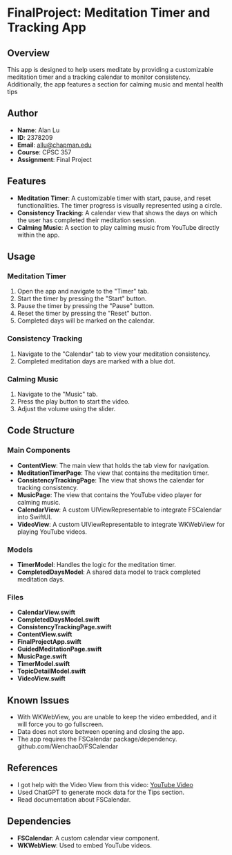 # FinalProject: Meditation Timer and Tracking App

## Overview

This app is designed to help users meditate by providing a customizable meditation timer and a tracking calendar to monitor consistency. Additionally, the app features a section for calming music and mental health tips

## Author

- **Name**: Alan Lu
- **ID**: 2378209
- **Email**: allu@chapman.edu
- **Course**: CPSC 357
- **Assignment**: Final Project

## Features

- **Meditation Timer**: A customizable timer with start, pause, and reset functionalities. The timer progress is visually represented using a circle.
- **Consistency Tracking**: A calendar view that shows the days on which the user has completed their meditation session.
- **Calming Music**: A section to play calming music from YouTube directly within the app.

## Usage

### Meditation Timer

1. Open the app and navigate to the "Timer" tab.
2. Start the timer by pressing the "Start" button.
3. Pause the timer by pressing the "Pause" button.
4. Reset the timer by pressing the "Reset" button.
5. Completed days will be marked on the calendar.

### Consistency Tracking

1. Navigate to the "Calendar" tab to view your meditation consistency.
2. Completed meditation days are marked with a blue dot.

### Calming Music

1. Navigate to the "Music" tab.
2. Press the play button to start the video.
3. Adjust the volume using the slider.

## Code Structure

### Main Components

- **ContentView**: The main view that holds the tab view for navigation.
- **MeditationTimerPage**: The view that contains the meditation timer.
- **ConsistencyTrackingPage**: The view that shows the calendar for tracking consistency.
- **MusicPage**: The view that contains the YouTube video player for calming music.
- **CalendarView**: A custom UIViewRepresentable to integrate FSCalendar into SwiftUI.
- **VideoView**: A custom UIViewRepresentable to integrate WKWebView for playing YouTube videos.

### Models

- **TimerModel**: Handles the logic for the meditation timer.
- **CompletedDaysModel**: A shared data model to track completed meditation days.

### Files

- **CalendarView.swift**
- **CompletedDaysModel.swift**
- **ConsistencyTrackingPage.swift**
- **ContentView.swift**
- **FinalProjectApp.swift**
- **GuidedMeditationPage.swift**
- **MusicPage.swift**
- **TimerModel.swift**
- **TopicDetailModel.swift**
- **VideoView.swift**

## Known Issues

- With WKWebView, you are unable to keep the video embedded, and it will force you to go fullscreen.
- Data does not store between opening and closing the app.
- The app requires the FSCalendar package/dependency. github.com/WenchaoD/FSCalendar

## References

- I got help with the Video View from this video: [YouTube Video](https://www.youtube.com/watch?v=CX-BdDHW0Ho)
- Used ChatGPT to generate mock data for the Tips section.
- Read documentation about FSCalendar.

## Dependencies

- **FSCalendar**: A custom calendar view component.
- **WKWebView**: Used to embed YouTube videos.
